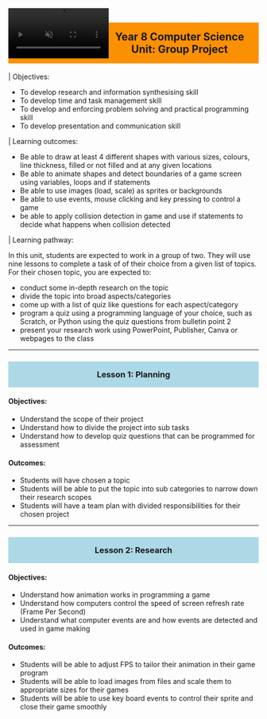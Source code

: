 <title>Year 8 CS</title>
<style type='text/css'>
body {width: 80%; margin:auto;}
a { text-decoration: none; }
a:hover { text-decoration: underline; }
h1 {display: none; }
h2 { background-color:#fc9003; padding:16px;text-align:center;}
h3 {background-color:lightblue; padding:16px; text-align:center;}
video {width:30%; float:left;}
button {float: right;margin-bottom: 20px; background-color: lightblue; border-radius:3px; }
video {margin-bottom:20px; width: 40%;text-align:center;}
</style>

<video auto-play="true" loop="loop" muted="muted" controls>
  <source src="./img/xmas_pygame.mp4" type="video/mp4">
</video>

## Year 8 Computer Science Unit: Group Project 

| Objectives:

+ To develop research and information synthesising skill 
+ To develop time and task management skill 
+ To develop and enforcing problem solving and practical programming skill 
+ To develop presentation and communication skill 

| Learning outcomes:

+ Be able to draw at least 4 different shapes with various sizes, colours, line thickness, filled or not filled and at any given locations
+ Be able to animate shapes and detect boundaries of a game screen using variables, loops and if statements
+ Be able to use images (load, scale) as sprites or backgrounds
+ Be able to use events, mouse clicking and key pressing to control a game
+ be able to apply collision detection in game and use if statements to decide what happens when collision detected

| Learning pathway:

In this unit, students are expected to work in a group of two.  They will use nine lessons to complete a task of of their choice from a given list of topics. 
For their chosen topic, you are expected to: 
+ conduct some in-depth research on the topic 
+ divide the topic into broad aspects/categories 
+ come up with a list of quiz like questions for each aspect/category 
+ program a quiz using a programming language of your choice, such as Scratch, or Python using the quiz questions from bulletin point 2 
+ present your research work using PowerPoint, Publisher, Canva or webpages to the class 

---
### Lesson 1: Planning

#### Objectives: 
+ Understand the scope of their project
+ Understand how to divide the project into sub tasks 
+ Understand how to develop quiz questions that can be programmed for assessment

#### Outcomes: 
+ Students will have chosen a topic
+ Students will be able to put the topic into sub categories to narrow down their research scopes
+ Students will have a team plan with divided responsibilities for their chosen project

---
### Lesson 2: Research
#### Objectives: 
+ Understand how animation works in programming a game 
+ Understand how computers control the speed of screen refresh rate (Frame Per Second)
+ Understand what computer events are and how events are detected and used in game making

#### Outcomes: 
+ Students will be able to adjust FPS to tailor their animation in their game program
+ Students will be able to load images from files and scale them to appropriate sizes for their games
+ Students will be able to use key board events to control their sprite and close their game smoothly

